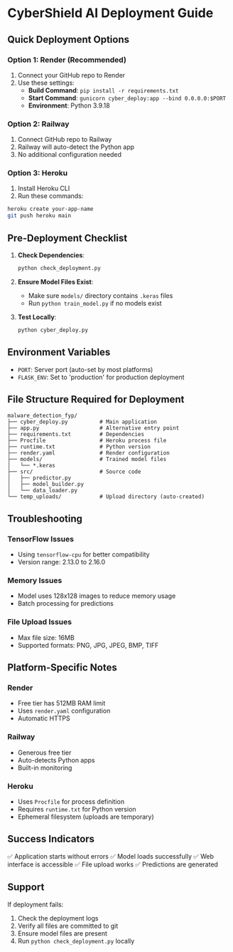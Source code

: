 # CyberShield AI Deployment Guide

## Quick Deployment Options

### Option 1: Render (Recommended)
1. Connect your GitHub repo to Render
2. Use these settings:
   - **Build Command**: `pip install -r requirements.txt`
   - **Start Command**: `gunicorn cyber_deploy:app --bind 0.0.0.0:$PORT`
   - **Environment**: Python 3.9.18

### Option 2: Railway
1. Connect GitHub repo to Railway
2. Railway will auto-detect the Python app
3. No additional configuration needed

### Option 3: Heroku
1. Install Heroku CLI
2. Run these commands:
```bash
heroku create your-app-name
git push heroku main
```

## Pre-Deployment Checklist

1. **Check Dependencies**:
   ```bash
   python check_deployment.py
   ```

2. **Ensure Model Files Exist**:
   - Make sure `models/` directory contains `.keras` files
   - Run `python train_model.py` if no models exist

3. **Test Locally**:
   ```bash
   python cyber_deploy.py
   ```

## Environment Variables

- `PORT`: Server port (auto-set by most platforms)
- `FLASK_ENV`: Set to 'production' for production deployment

## File Structure Required for Deployment

```
malware_detection_fyp/
├── cyber_deploy.py          # Main application
├── app.py                   # Alternative entry point
├── requirements.txt         # Dependencies
├── Procfile                 # Heroku process file
├── runtime.txt              # Python version
├── render.yaml              # Render configuration
├── models/                  # Trained model files
│   └── *.keras
├── src/                     # Source code
│   ├── predictor.py
│   ├── model_builder.py
│   └── data_loader.py
└── temp_uploads/            # Upload directory (auto-created)
```

## Troubleshooting

### TensorFlow Issues
- Using `tensorflow-cpu` for better compatibility
- Version range: 2.13.0 to 2.16.0

### Memory Issues
- Model uses 128x128 images to reduce memory usage
- Batch processing for predictions

### File Upload Issues
- Max file size: 16MB
- Supported formats: PNG, JPG, JPEG, BMP, TIFF

## Platform-Specific Notes

### Render
- Free tier has 512MB RAM limit
- Uses `render.yaml` configuration
- Automatic HTTPS

### Railway
- Generous free tier
- Auto-detects Python apps
- Built-in monitoring

### Heroku
- Uses `Procfile` for process definition
- Requires `runtime.txt` for Python version
- Ephemeral filesystem (uploads are temporary)

## Success Indicators

✅ Application starts without errors
✅ Model loads successfully
✅ Web interface is accessible
✅ File upload works
✅ Predictions are generated

## Support

If deployment fails:
1. Check the deployment logs
2. Verify all files are committed to git
3. Ensure model files are present
4. Run `python check_deployment.py` locally
